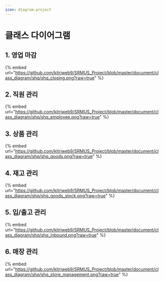 ```yaml
---
icon: diagram-project
---
```


# 클래스 다이어그램

## 1. 영업 마감

{% embed url="https://github.com/kitriweb9/SRMUS_Project/blob/master/document/class_diagram/shq/shq_closing.png?raw=true" %}

## 2. 직원 관리

{% embed url="https://github.com/kitriweb9/SRMUS_Project/blob/master/document/class_diagram/shq/shq_employee.png?raw=true" %}

## 3. 상품 관리

{% embed url="https://github.com/kitriweb9/SRMUS_Project/blob/master/document/class_diagram/shq/shq_goods.png?raw=true" %}

## 4. 재고 관리

{% embed url="https://github.com/kitriweb9/SRMUS_Project/blob/master/document/class_diagram/shq/shq_goods_stock.png?raw=true" %}

## 5. 입/출고 관리

{% embed url="https://github.com/kitriweb9/SRMUS_Project/blob/master/document/class_diagram/shq/shq_inbound.png?raw=true" %}

## 6. 매장 관리

{% embed url="https://github.com/kitriweb9/SRMUS_Project/blob/master/document/class_diagram/shq/shq_store_management.png?raw=true" %}
